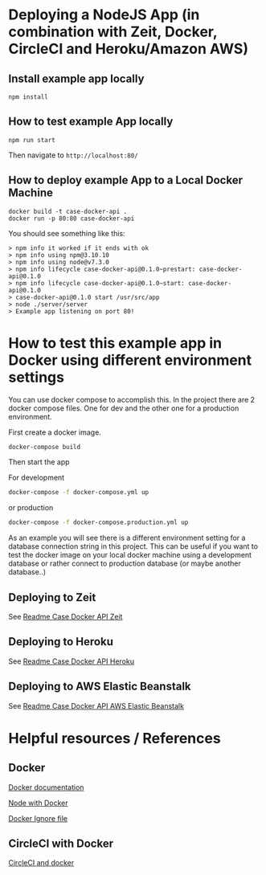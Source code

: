# Deploying a NodeJS App (in combination with Zeit, Docker, CircleCI and Heroku/Amazon AWS)

## Install example app locally

```NodeJS
npm install
```

## How to test example App locally

```NodeJS
npm run start
```

Then navigate to `http://localhost:80/`

## How to deploy example App to a Local Docker Machine

```Docker
docker build -t case-docker-api .
docker run -p 80:80 case-docker-api
```
You should see something like this:

```
> npm info it worked if it ends with ok
> npm info using npm@3.10.10
> npm info using node@v7.3.0
> npm info lifecycle case-docker-api@0.1.0~prestart: case-docker-api@0.1.0
> npm info lifecycle case-docker-api@0.1.0~start: case-docker-api@0.1.0
> case-docker-api@0.1.0 start /usr/src/app
> node ./server/server
> Example app listening on port 80!
```

# How to test this example app in Docker using different environment settings

You can use docker compose to accomplish this.
In the project there  are 2 docker compose files. One for dev and the other one for a production environment.

First create a docker image.

```bash
docker-compose build

```

Then start the app 

For development
```bash
docker-compose -f docker-compose.yml up
```
or production
```bash
docker-compose -f docker-compose.production.yml up
```

As an example you will see there is a different environment setting for a database connection string in this project.
This can be useful if you want to test the docker image on your local docker machine using a development database or rather connect to production database (or maybe another database..)

## Deploying to Zeit

See [Readme Case Docker API Zeit](README_ZEIT.md)

## Deploying to Heroku

See [Readme Case Docker API Heroku](README_HEROKU.md)

## Deploying to AWS Elastic Beanstalk

See [Readme Case Docker API AWS Elastic Beanstalk](README_AMAZON_AWS.md)

# Helpful resources / References

## Docker

[Docker documentation](https://docs.docker.com/)

[Node with Docker](https://webapplog.com/node-docker)

[Docker Ignore file](https://docs.docker.com/engine/reference/builder/#dockerignore-file)

## CircleCI with Docker

[CircleCI and docker](https://circleci.com/docs/docker/)
